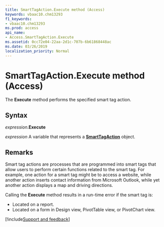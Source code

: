 ```yaml
---
title: SmartTagAction.Execute method (Access)
keywords: vbaac10.chm13293
f1_keywords:
- vbaac10.chm13293
ms.prod: access
api_name:
- Access.SmartTagAction.Execute
ms.assetid: 0cc72e04-22aa-2d1c-707b-6b61868448ac
ms.date: 03/26/2019
localization_priority: Normal
---
```



# SmartTagAction.Execute method (Access)

The **Execute** method performs the specified smart tag action.


## Syntax

_expression_.**Execute**

_expression_ A variable that represents a **[SmartTagAction](Access.SmartTagAction.md)** object.


## Remarks

Smart tag actions are processes that are programmed into smart tags that allow users to perform certain functions related to the smart tag. For example, one action for a smart tag might be to access a website, while another action inserts contact information from Microsoft Outlook, while yet another action displays a map and driving directions.

Calling the **Execute** method results in a run-time error if the smart tag is:

- Located on a report.
- Located on a form in Design view, PivotTable view, or PivotChart view.
    


[!include[Support and feedback](~/includes/feedback-boilerplate.md)]